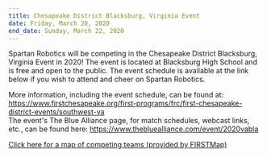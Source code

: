 ```yaml
---
title: Chesapeake District Blacksburg, Virginia Event
date: Friday, March 20, 2020
end_date: Sunday, March 22, 2020
---
```


Spartan Robotics will be competing in the Chesapeake District Blacksburg, Virginia Event in 2020!
The event is located at Blacksburg High School and is free and open to the public. The
event schedule is available at the link below if you wish to attend and cheer on Spartan Robotics.

More information, including the event schedule, can be found at:
<a class="link breakall" target="_blank" href="https://www.firstchesapeake.org/first-programs/frc/first-chesapeake-district-events/southwest-va">
  https://www.firstchesapeake.org/first-programs/frc/first-chesapeake-district-events/southwest-va
</a>
<br>
The event's The Blue Alliance page, for match schedules, webcast links, etc., can be found here:
<a class="link breakall" target="_blank" href="https://www.thebluealliance.com/event/2020vabla">
  https://www.thebluealliance.com/event/2020vabla
</a>

<a class="link breakall" target="_blank" href="https://firstmap.github.io/?filter=e-2020vabla&lat=37.91477767775685&lng=-79.19831028162514&zoom=7">
  Click here for a map of competing teams (provided by FIRSTMap)
</a>
